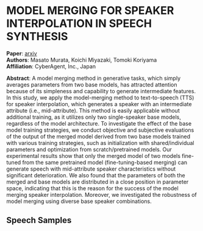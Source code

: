 # MODEL MERGING FOR SPEAKER INTERPOLATION IN SPEECH SYNTHESIS

**Paper**: [arxiv]()  
**Authors**: Masato Murata, Koichi Miyazaki, Tomoki Koriyama  
**Affiliation**: CyberAgent, Inc., Japan  

**Abstract**: A model merging method in generative tasks, which simply averages parameters from two base models, has attracted attention because of its simpleness and capability to generate intermediate features. 
In this study, we apply the model-merging method to text-to-speech (TTS) for speaker interpolation, which generates a speaker with an intermediate attribute (i.e., mid-attribute). 
This method is easily applicable without additional training, as it utilizes only two single-speaker base models, regardless of the model architecture. 
To investigate the effect of the base model training strategies, we conduct objective and subjective evaluations of the output of the merged model derived from two base models trained with various training strategies, such as initialization with shared/individual parameters and optimization from scratch/pretrained models. 
Our experimental results show that only the merged model of two models fine-tuned from the same pretrained model (fine-tuning-based merging) can generate speech with mid-attribute speaker characteristics without significant deterioration. 
We also found that the parameters of both the merged and base models are distributed in a close position in parameter space, indicating that this is the reason for the success of the model merging speaker interpolation. 
Moreover, we investigated the robustness of model merging using diverse base speaker combinations.

## Speech Samples
